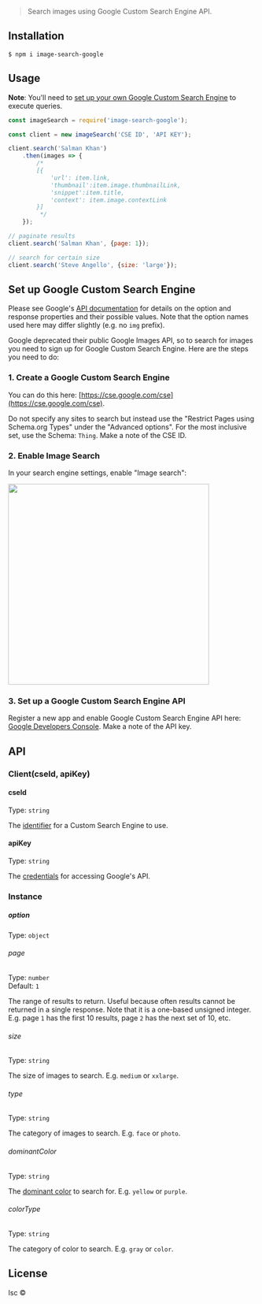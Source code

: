 
> Search images using Google Custom Search Engine API.


## Installation

```
$ npm i image-search-google
```


## Usage

**Note**: You'll need to [set up your own Google Custom Search Engine](#set-up-google-custom-search-engine) to execute queries.

```js
const imageSearch = require('image-search-google');

const client = new imageSearch('CSE ID', 'API KEY');

client.search('Salman Khan')
	.then(images => {
		/*
		[{
			'url': item.link,
            'thumbnail':item.image.thumbnailLink,
            'snippet':item.title,
            'context': item.image.contextLink
		}]
		 */
	});

// paginate results
client.search('Salman Khan', {page: 1});

// search for certain size
client.search('Steve Angello', {size: 'large'});
```
## Set up Google Custom Search Engine

Please see Google's [API documentation](https://developers.google.com/custom-search/json-api/v1/reference/cse/list#parameters) for details on the option and response properties and their possible values. Note that the option names used here may differ slightly (e.g. no `img` prefix).

Google deprecated their public Google Images API, so to search for images you need to sign up for Google Custom Search Engine.
Here are the steps you need to do:

### 1. Create a Google Custom Search Engine

You can do this here: [https://cse.google.com/cse](https://cse.google.com/cse).

Do not specify any sites to search but instead use the "Restrict Pages using Schema.org Types" under the "Advanced options".
For the most inclusive set, use the Schema: `Thing`. Make a note of the CSE ID.

### 2. Enable Image Search

In your search engine settings, enable "Image search":

<img src="media/screenshot.png" width="408" />

### 3. Set up a Google Custom Search Engine API

Register a new app and enable Google Custom Search Engine API here: [Google Developers Console](https://console.developers.google.com).
Make a note of the API key.


## API

### Client(cseId, apiKey)

#### cseId

Type: `string`

The [identifier](https://developers.google.com/custom-search/json-api/v1/overview#prerequisites) for a Custom Search Engine to use.

#### apiKey

Type: `string`

The [credentials](https://support.google.com/googleapi/answer/6158857?hl=en) for accessing Google's API.

### Instance

##### option

Type: `object`

###### page

Type: `number`<br>
Default: `1`

The range of results to return. Useful because often results cannot be returned in a single response. Note that it is a one-based unsigned integer. E.g. page `1` has the first 10 results, page `2` has the next set of 10, etc.

###### size

Type: `string`

The size of images to search. E.g. `medium` or `xxlarge`.

###### type

Type: `string`

The category of images to search. E.g. `face` or `photo`.

###### dominantColor

Type: `string`

The [dominant color](https://designshack.net/articles/graphics/understanding-color-dominant-vs-recessive-colors/) to search for. E.g. `yellow` or `purple`.

###### colorType

Type: `string`

The category of color to search. E.g. `gray` or `color`.

## License

Isc © 